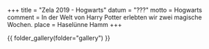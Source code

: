 +++
title = "Zela 2019 - Hogwarts"
datum = "???"
motto = Hogwarts
comment = In der Welt von Harry Potter erlebten wir zwei magische Wochen.
place = Haselünne Hamm
+++

{{ folder_gallery(folder="gallery") }}